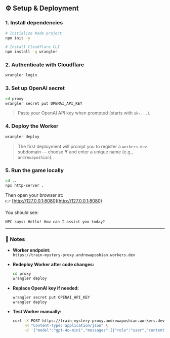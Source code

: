 ## ⚙️ Setup & Deployment

### 1. **Install dependencies**
```bash
# Initialize Node project
npm init -y

# Install Cloudflare CLI
npm install -g wrangler
```

### 2. **Authenticate with Cloudflare**
```bash
wrangler login
```

### 3. **Set up OpenAI secret**
```bash
cd proxy
wrangler secret put OPENAI_API_KEY
```

> Paste your OpenAI API key when prompted (starts with `sk-...`).

### 4. **Deploy the Worker**
```bash
wrangler deploy
```

> The first deployment will prompt you to register a `workers.dev` subdomain — choose **Y** and enter a unique name (e.g., `andrewaposhian`).

### 5. **Run the game locally**
```bash
cd ..
npx http-server .
```

Then open your browser at:  
👉 [http://127.0.0.1:8080](http://127.0.0.1:8080)

You should see:
```
NPC says: Hello! How can I assist you today?
```

---

### 🧠 Notes

- **Worker endpoint:**  
  `https://train-mystery-proxy.andrewaposhian.workers.dev`

- **Redeploy Worker after code changes:**
  ```bash
  cd proxy
  wrangler deploy
  ```

- **Replace OpenAI key if needed:**
  ```bash
  wrangler secret put OPENAI_API_KEY
  wrangler deploy
  ```

- **Test Worker manually:**
  ```bash
  curl -X POST https://train-mystery-proxy.andrewaposhian.workers.dev \
       -H "Content-Type: application/json" \
       -d '{"model":"gpt-4o-mini","messages":[{"role":"user","content":"Hello"}]}'
  ```
